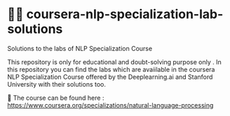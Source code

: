 # 🧑‍🎓 coursera-nlp-specialization-lab-solutions
Solutions to the labs of NLP Specialization Course

This repository is only for educational and doubt-solving purpose only . In this repository you can find the labs which are avaiilable in the coursera NLP Specialization Course offered by the Deeplearning.ai and Stanford University with their solutions too.

🔗 The course can be found here : https://www.coursera.org/specializations/natural-language-processing
